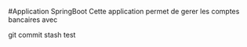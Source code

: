 #Application SpringBoot 
Cette application permet de gerer les comptes bancaires avec 

git commit stash test